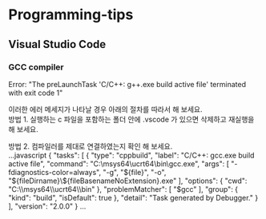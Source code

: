 # Programming-tips

## Visual Studio Code
### GCC compiler
Error: "The preLaunchTask 'C/C++: g++.exe build active file' terminated with exit code 1"

이러한 에러 메세지가 나타날 경우 아래의 절차를 따라서 해 보세요.   
방법 1. 실행하는 c 파일을 포함하는 폴더 안에 .vscode 가 있으면 삭제하고 재실행을 해 보세요.   
   
방법 2. 컴파일러를 제대로 연결하였는지 확인 해 보세요.   
...javascript
{
    "tasks": [
        {
            "type": "cppbuild",
            "label": "C/C++: gcc.exe build active file",
            "command": "C:\\msys64\\ucrt64\\bin\\gcc.exe",
            "args": [
                "-fdiagnostics-color=always",
                "-g",
                "${file}",
                "-o",
                "${fileDirname}\\${fileBasenameNoExtension}.exe"
            ],
            "options": {
                "cwd": "C:\\msys64\\ucrt64\\bin"
            },
            "problemMatcher": [
                "$gcc"
            ],
            "group": {
                "kind": "build",
                "isDefault": true
            },
            "detail": "Task generated by Debugger."
        }
    ],
    "version": "2.0.0"
}
...

